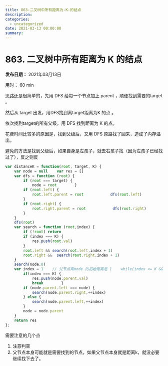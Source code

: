 ```yaml
---
title: 863-二叉树中所有距离为-K-的结点
description: 
categories:
  - uncategorized
date: 2021-03-13 00:00:00
summary: 
---
```


# 863. 二叉树中所有距离为 K 的结点

**发布日期：** 2021年03月13日

用时： 60 min

思路还是很简单的，先用 DFS 给每一个节点加上 parent ，顺便找到需要的target 。

然后从 target 出发，用DFS找到离target距离为K 的点 。

依次找到target的所有父级，用 DFS 找到距离为 K 的点。

花费时间比较多的原因是，找到父级后，又用 DFS 原路找了回来，造成了内存溢出。

避免的方法是找到父级后，如果自身是左孩子，就去右孩子找（因为左孩子已经找过了），反之则反

```javascript
var distanceK = function(root, target, K) {
    var node = null    var res = []
    var dfs = function (root) {
        if (root === target) {
            node = root        }
        if (root.left) {
            root.left.parent = root            dfs(root.left)
        }
        if (root.right) {
            root.right.parent = root            dfs(root.right)
        }
    }
    dfs(root)
    var search = function (root,index) {
        if (!root) return
        if (index === K) {
            res.push(root.val)
        }
        root.left && search(root.left,index + 1)
        root.right &&  search(root.right,index + 1)
    }
    search(node,0)
    var index = 1    // 父节点离node 的初始距离是 1    while(index <= K && node.parent) {
        if(index === K) {
            res.push(node.parent.val)
            break        }
        if (node.parent.left === node) {
            search(node.parent.right,++index)
        } else {
            search(node.parent.left,++index)
        }
        node = node.parent
    }
    return res
};
```

需要注意的几个点

1. 注意判空
1. 父节点本身可能就是需要找到的节点，如果父节点本身就是距离k，就没必要继续找下去了。
